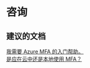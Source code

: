 <properties
    pageTitle="advisory"
    description="咨询"
    service="microsoft.multifactorauthentication"
    resource=""
    authors="aashu"
    displayOrder=""
    selfHelpType="generic"
    supportTopicIds="32452745"
    resourceTags=""
    productPesIds="14947"
    cloudEnvironments="public"
/>


# 咨询


## **建议的文档**
[我需要 Azure MFA 的入门帮助。](https://azure.microsoft.com/documentation/articles/multi-factor-authentication/)<br>
[是应在云中还是本地使用 MFA？](https://azure.microsoft.com/documentation/articles/multi-factor-authentication-get-started/)



<!--HONumber=Jul16_HO4-->


